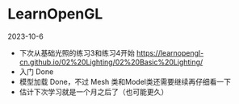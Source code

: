 # LearnOpenGL

2023-10-6

- 下次从基础光照的练习3和练习4开始 https://learnopengl-cn.github.io/02%20Lighting/02%20Basic%20Lighting/
- 入门 Done
- 模型加载 Done，不过 Mesh 类和Model类还需要继续再仔细看一下
- 估计下次学习就是一个月之后了（也可能更久）